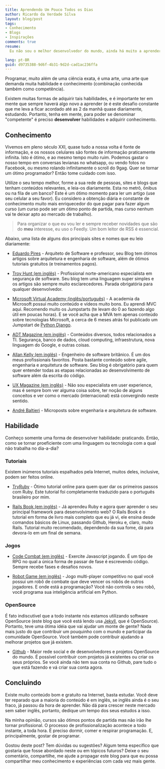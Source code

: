 ```yaml
---
title: Aprendendo Um Pouco Todos os Dias
author: Ricardo da Verdade Silva
layout: blog/post
tags:
- Conhecimento
- Blogs
- Inspirações
comments: true
resume:
  Eu não sou o melhor desenvolvedor do mundo, ainda há muito a aprender e melhorar. Mas, sem falsa modéstia, eu sou bom, muito melhor que imaginei que estaria com apenas 4 anos de experiência. Quer saber como eu consegui chegar a esse nível?

lang: pt-BR
guid: d9735388-9d6f-4b31-9d2d-cad1ac236ffa
---
```


Programar, muito além de uma ciência exata, é uma arte, uma arte que demanda muita habilidade e conhecimento (combinação conhecida também como competência).

Existem muitas formas de adquirir tais habilidades, e é importante ter em mente que sempre haverá algo novo a aprender (e é este desafio constante que me leva a ficar acordado até as 2 da manhã quase diariamente, estudando.
Portanto, tenha em mente, para poder se denominar "competente" é preciso **desenvolver** habilidades e adquirir conhecimento.

## Conhecimento
Vivemos em pleno século XXI, quase tudo a nossa volta é fonte de informação, e os nossos celulares são fontes de informação praticamente infinita. Isto é ótimo, e ao mesmo tempo muito ruim.
Podemos gastar o nosso tempo em conversas levianas no whatsapp, ou vendo fotos no Facebook, ou mesmo rolando infinitamente o scroll do 9gag. Quer se tornar um ótimo programador? Então tome cuidado com isso.

Utilize o seu tempo melhor, forme a sua rede de pessoas, sites e blogs que tenham conteúdos relevantes, e leia-os diariamente. Esta no metrô, ônibus ou na fila de um banco? Este é um ótimo momento para ler um artigo (use seu celular a seu favor).
Eu considero a obtenção diária e constante de conhecimento muito mais enriquecedor do que pagar para fazer algum curso (um curso pode ser um ótimo ponto de partida, mas curso nenhum vai te deixar apto ao mercado de trabalho).

> Para organizar o que eu vou ler e sempre receber novidades que são do **meu** interesse, eu uso o Feedly. Um bom leitor de RSS é essencial.

Abaixo, uma lista de alguns dos principais sites e nomes que eu leio diariamente:

- [Eduardo Pires](http://eduardopires.net.br) - Arquiteto de Software e professor, seu Blog tem ótimos artigos sobre arquitetura e engenharia de software, além de ótimos tutoriais gratuitos (e treinamentos pagos).

- [Troy Hunt (em inglês)](https://www.troyhunt.com) - Profissional norte-americano especialista em segurança de software. Seu blog tem uma linguagem super simples e os artigos são sempre muito esclarecedores. Parada obrigatória para qualquer desenvolvedor.

- [Microsoft Virtual Academy (inglês/português)](https://mva.microsoft.com/)  - A academia da Microsoft possui muito conteúdo e vídeos muito bons. Eu aprendi MVC aqui. Recomendo muito os Jumpstarts (te levam do 0 ao fazendo algo útil em poucas horas). E se você acha que a MVA tem apenas conteúdo sobre tecnologias Microsoft, a cerca de 6 meses atrás foi publicado um Jumpstart de [Python Django](https://mva.microsoft.com/en-us/training-courses/developing-websites-using-python-and-django-11415?l=AQdTENEJB_4004300477).

- [ADT Magazine (em inglês)](https://www.adtmag.com) - Conteúdos diversos, todos relacionados a TI. Segurança, banco de dados, cloud computing, infraestrutura, nova linguagem do Google, e outras coisas.

- [Allan Kelly (em inglês)](https://allankelly.blogspot.co.uk) - Engenheiro de software britânico. É um dos meus profissionais favoritos. Posta bastante conteúdo sobre agile, engenharia e arquitetura de software. Seu blog é obrigatório para quem quer entender todas as etapas relacionadas ao desenvolvimento de software além da escrita do código.

- [UX Magazine (em inglês)](https://uxmag.com) - Não sou especialista em user experience, mas é sempre bom ver alguma coisa sobre, ter noção de alguns conceitos e ver como o mercado (internacional) está convergindo neste sentido.

- [André Baltieri](https://medium.com/@andrebaltieri) - Microposts sobre engenharia e arquitetura de software.

## Habilidade

Conheço somente uma forma de desenvolver habilidade: praticando. Então, como se tornar proeficiente com uma linguagem ou tecnologia com a qual não trabalha no dia-a-dia? 

### Tutoriais
Existem inúmeros tutoriais espalhados pela Internet, muitos deles, inclusive, podem ser feitos online. 

- [TryRuby](https://easydatawarehousing.github.io/TryRuby/) - Ótimo tutorial online para quem quer dar os primeiros passos com Ruby. Este tutorial foi completamente traduzido para o português brasileiro por mim. 

- [Rails Book (em inglês)](https://www.railstutorial.org/book)  - Já aprendeu Ruby e agora quer aprender o seu principal framework para desenvolvimento web? O Rails Book é o tutorial em forma de livro mais completo que eu já vi, ele ensina desde comandos básicos de Linux, passando Github, Heroku e, claro, muito Rails. Tutorial muito recomendado, dependendo da sua fome, dá para devora-lo em um final de semana.

### Jogos

- [Code Combat (em inglês)](https://codecombat.com) - Exercite Javascript jogando. É um tipo de RPG no qual a única forma de passar de fase é escrevendo código. Sempre recebe fases e desafios novos. 

- [Robot Game (em inglês)](https://robotgame.net/) - Jogo multi-player competitivo no qual você possui um robô de combate que deve vencer os robôs de outros jogadores. E onde está a programação? Você não controla o seu robô, você programa sua inteligência artificial em Python. 

### OpenSource 
É fato indiscutível que a todo instante nós estamos utilizando software OpenSource (este blog que você está lendo usa [Jekyll](https://jekyllrb.com), que é OpenSource). Portanto, teve uma ótima idéia que vai ajudar um monte de gente? Nada mais justo do que contribuir um pouquinho com o mundo e participar da comunidade OpenSource. Você também pode contribuir ajudando a melhorar projetos que já existem. 

- [Github](https://www.github.com) - Maior rede social e de desenvolvedores e projetos OpenSource do mundo. É possível contribuir com projetos já existentes ou criar os seus próprios. Se você ainda não tem sua conta no Github, pare tudo o que está fazendo e vá criar sua conta agora. 

## Concluindo

Existe muito conteúdo bom e gratuito na Internet, basta estudar. Você deve ter reparado que a maioria do conteúdo é em inglês, se inglês ainda é o seu fraco, já passou da hora de aprender. Não dá para crescer neste mercado sem saber inglês, portanto, dedique um tempo dos seus estudos a isso. 

Na minha opinião, cursos são ótimos pontos de partida mas não irão lhe tornar profissional. O processo de profissionalização acontece a todo instante, a toda hora. É preciso dormir, comer e respirar programação. E, principalmente, gostar de programar. 

Gostou deste post? Tem dúvidas ou sugestões? Algum tema específico que gostaria que fosse abordado neste ou em tópicos futuros? Deixe o seu comentário, compartilhe, me ajude a propagar este blog para que eu possa compartilhar meu conhecimento e experiências com cada vez mais gente. 
